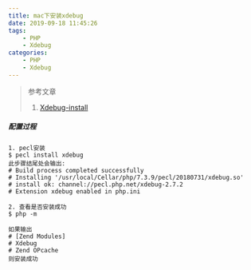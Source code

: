 ```yaml
---
title: mac下安装xdebug
date: 2019-09-18 11:45:26
tags: 
    - PHP 
    - Xdebug
categories: 
    - PHP 
    - Xdebug
---
```

> 参考文章
> 1. [Xdebug-install](https://xdebug.org/docs/install)

##### 配置过程
```
1. pecl安装
$ pecl install xdebug
此步骤结尾处会输出:
# Build process completed successfully
# Installing '/usr/local/Cellar/php/7.3.9/pecl/20180731/xdebug.so'
# install ok: channel://pecl.php.net/xdebug-2.7.2
# Extension xdebug enabled in php.ini

2. 查看是否安装成功
$ php -m

如果输出
# [Zend Modules]
# Xdebug
# Zend OPcache
则安装成功
```

